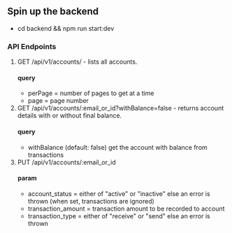 ## Spin up the backend
* cd backend && npm run start:dev

### API Endpoints
1. GET /api/v1/accounts/ - lists all accounts.
   #### query
    * perPage = number of pages to get at a time
    * page = page number
2. GET /api/v1/accounts/:email_or_id?withBalance=false - returns account details with or without final balance.
   #### query
    * withBalance (default: false) get the account with balance from transactions
3. PUT /api/v1/accounts/:email_or_id
   #### param
   * account_status = either of "active" or "inactive" else an error is thrown (when set, transactions are ignored)
   * transaction_amount = transaction amount to be recorded to account
   * transaction_type = either of "receive" or "send" else an error is thrown